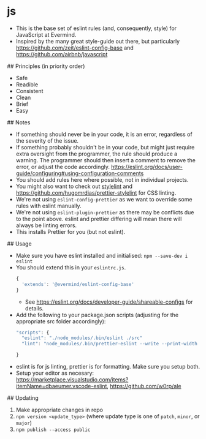 # js
* This is the base set of eslint rules (and, consequently, style) for JavaScript at Evermind.
* Inspired by the many great style-guide out there, but particularly https://github.com/zeit/eslint-config-base and https://github.com/airbnb/javascript

## Principles (in priority order)
* Safe
* Readible
* Consistent
* Clean
* Brief
* Easy

## Notes
* If something should never be in your code, it is an error, regardless of the severity of the issue.
* If something probably shouldn't be in your code, but might just require extra oversight from the programmer, the rule should produce a warning. The programmer should then insert a comment to remove the error, or adjust the code accordingly. https://eslint.org/docs/user-guide/configuring#using-configuration-comments
* You should add rules here where possible, not in individual projects.
* You might also want to check out [stylelint](https://stylelint.io/) and https://github.com/hugomrdias/prettier-stylelint for CSS linting.
* We're not using `eslint-config-prettier` as we want to override some rules with eslint manually.
* We're not using `eslint-plugin-prettier` as there may be conflicts due to the point above. eslint and prettier differing will mean there will always be linting errors.
* This installs Prettier for you (but not eslint).

## Usage
* Make sure you have eslint installed and initialised: `npm --save-dev i eslint`
* You should extend this in your `eslintrc.js`.
  ```javascript
  {
    'extends': '@evermind/eslint-config-base'
  }
  ```
  * See https://eslint.org/docs/developer-guide/shareable-configs for details.
* Add the following to your package.json scripts (adjusting for the appropriate src folder accordingly):
  ```javascript
  "scripts": {
    "eslint": "./node_modules/.bin/eslint ./src"
    "lint": "node_modules/.bin/prettier-eslint --write --print-width 70 --tab-width 2 --trailing-comma "es5" --bracket-spacing --semi --single-quote \"src/**/*.{js,jsx}\""

  }
  ```
* eslint is for js linting, prettier is for formatting. Make sure you setup both.
* Setup your editor as necesary: https://marketplace.visualstudio.com/items?itemName=dbaeumer.vscode-eslint, https://github.com/w0rp/ale

## Updating
1. Make appropriate changes in repo
2. `npm version <update_type>` (where update type is one of `patch`, `minor`, or `major`)
3. `npm publish --access public`
